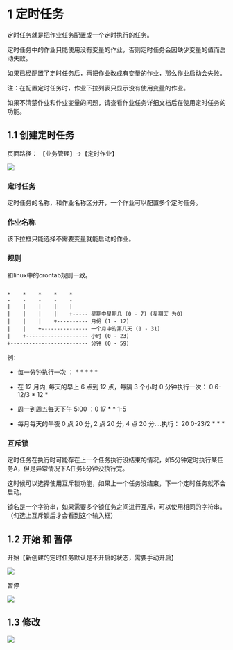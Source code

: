# 1 定时任务


定时任务就是把作业任务配置成一个定时执行的任务。

定时任务中的作业只能使用没有变量的作业，否则定时任务会因缺少变量的值而启动失败。

如果已经配置了定时任务后，再把作业改成有变量的作业，那么作业启动会失败。

注：在配置定时任务时，作业下拉列表只显示没有使用变量的作业。

如果不清楚作业和作业变量的问题，请查看作业任务详细文档后在使用定时任务的功能。

## 1.1 创建定时任务

页面路径： 【业务管理】->【定时作业】

![](/attachments/20250706233349_wps84.jpg)

### 定时任务

定时任务的名称，和作业名称区分开，一个作业可以配置多个定时任务。

### 作业名称

该下拉框只能选择不需要变量就能启动的作业。

### 规则

和linux中的crontab规则一致。
```

*    *    *    *    *
-    -    -    -    -
|    |    |    |    |
|    |    |    |    +----- 星期中星期几 (0 - 7) (星期天 为0)
|    |    |    +---------- 月份 (1 - 12)
|    |    +--------------- 一个月中的第几天 (1 - 31)
|    +-------------------- 小时 (0 - 23)
+------------------------- 分钟 (0 - 59)
```

例:

* 每一分钟执行一次 ： * * * * *

* 在 12 月内, 每天的早上 6 点到 12 点，每隔 3 个小时 0 分钟执行一次： 0 6-12/3 * 12 *

* 周一到周五每天下午 5:00 ：0 17 * * 1-5

* 每月每天的午夜 0 点 20 分, 2 点 20 分, 4 点 20 分....执行： 20 0-23/2 * * *

### 互斥锁

定时任务在执行时可能存在上一个任务执行没结束的情况，如5分钟定时执行某任务A，但是异常情况下A任务5分钟没执行完。

这时候可以选择使用互斥锁功能，如果上一个任务没结束，下一个定时任务就不会启动。

锁名是一个字符串，如果需要多个锁任务之间进行互斥，可以使用相同的字符串。（勾选上互斥锁后才会看到这个输入框）

## 1.2 开始 和 暂停

开始【新创建的定时任务默认是不开启的状态，需要手动开启】 

![](/attachments/20250706233349_wps85.jpg)

暂停 

![](/attachments/20250706233349_wps86.jpg)

## 1.3 修改

![](/attachments/20250706233349_wps87.jpg)